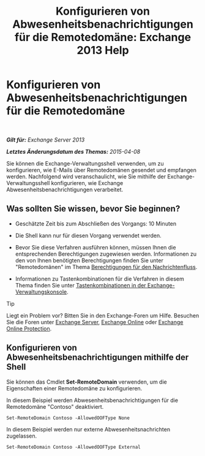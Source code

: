 ﻿---
title: 'Konfigurieren von Abwesenheitsbenachrichtigungen für die Remotedomäne: Exchange 2013 Help'
TOCTitle: Konfigurieren von Abwesenheitsbenachrichtigungen für die Remotedomäne
ms:assetid: 0c1e56be-7a29-4294-9762-600f9f788741
ms:mtpsurl: https://technet.microsoft.com/de-de/library/JJ657713(v=EXCHG.150)
ms:contentKeyID: 50475058
ms.date: 04/24/2018
mtps_version: v=EXCHG.150
ms.translationtype: HT
---

# Konfigurieren von Abwesenheitsbenachrichtigungen für die Remotedomäne

 

_**Gilt für:** Exchange Server 2013_

_**Letztes Änderungsdatum des Themas:** 2015-04-08_

Sie können die Exchange-Verwaltungsshell verwenden, um zu konfigurieren, wie E-Mails über Remotedomänen gesendet und empfangen werden. Nachfolgend wird veranschaulicht, wie Sie mithilfe der Exchange-Verwaltungsshell konfigurieren, wie Exchange Abwesenheitsbenachrichtigungen verarbeitet.

## Was sollten Sie wissen, bevor Sie beginnen?

  - Geschätzte Zeit bis zum Abschließen des Vorgangs: 10 Minuten

  - Die Shell kann nur für diesen Vorgang verwendet werden.

  - Bevor Sie diese Verfahren ausführen können, müssen Ihnen die entsprechenden Berechtigungen zugewiesen werden. Informationen zu den von Ihnen benötigten Berechtigungen finden Sie unter "Remotedomänen" im Thema [Berechtigungen für den Nachrichtenfluss](mail-flow-permissions-exchange-2013-help.md).

  - Informationen zu Tastenkombinationen für die Verfahren in diesem Thema finden Sie unter [Tastenkombinationen in der Exchange-Verwaltungskonsole](keyboard-shortcuts-in-the-exchange-admin-center-exchange-online-protection-help.md).


> [!TIP]
> Liegt ein Problem vor? Bitten Sie in den Exchange-Foren um Hilfe. Besuchen Sie die Foren unter <A href="https://go.microsoft.com/fwlink/p/?linkid=60612">Exchange Server</A>, <A href="https://go.microsoft.com/fwlink/p/?linkid=267542">Exchange Online</A> oder <A href="https://go.microsoft.com/fwlink/p/?linkid=285351">Exchange Online Protection</A>.



## Konfigurieren von Abwesenheitsbenachrichtigungen mithilfe der Shell

Sie können das Cmdlet **Set-RemoteDomain** verwenden, um die Eigenschaften einer Remotedomäne zu konfigurieren.

In diesem Beispiel werden Abwesenheitsbenachrichtigungen für die Remotedomäne "Contoso" deaktiviert.

    Set-RemoteDomain Contoso -AllowedOOFType None

In diesem Beispiel werden nur externe Abwesenheitsnachrichten zugelassen.

    Set-RemoteDomain Contoso -AllowedOOFType External

